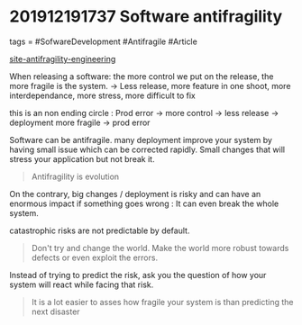 # 201912191737 Software antifragility
tags = #SofwareDevelopment #Antifragile #Article

[site-antifragility-engineering](https://hackernoon.com/site-antifragility-engineering-kr3c3njp)

When releasing a software:
the more control we put on the release, the more fragile is the system.
-> Less release, more feature in one shoot, more interdependance, more stress, more difficult to fix


this is an non ending circle :
Prod error -> more control -> less release -> deployment more fragile -> prod error

Software can be antifragile. 
many deployment improve your system by having small issue which can be corrected rapidly. Small changes that will stress your application but not break it.
>Antifragility is evolution



On the contrary, big changes / deployment is risky and can have an enormous impact if something goes wrong : It can even break the whole system.

catastrophic risks are not predictable by default.
>Don't try and change the world. Make the world more robust towards defects or even exploit the errors.

Instead of trying to predict the risk, ask you the question of how your system will react while facing that risk.
>It is a lot easier to asses how fragile your system is than predicting the next disaster




